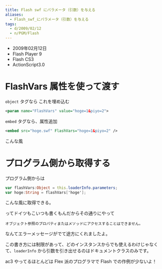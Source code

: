 ```yaml
---
title: Flash swf にパラメータ（引数）を与える
aliases:
  - Flash_swf_にパラメータ（引数）を与える
tags:
  - d/2009/02/12
  - n/PGM/Flash
---
```



- 2009年02月12日
- Flash Player 9
- Flash CS3
- ActionScript3.0


FlashVars 属性を使って渡す
================================================================================
`object` タグなら これを埋め込む

```xml
<param name="FlashVars" value="hoge=1&piyo=2">
```

`embed` タグなら、属性追加

```xml
<embed src="hoge.swf" FlashVars="hoge=1&piyo=2" />
```

こんな風


プログラム側から取得する
================================================================================
プログラム側からは

```actionscript
var flashVars:Object = this.loaderInfo.parameters;
var hoge:String = flashVars['hoge'];
```

こんな風に取得できる。

ってドイツもこいつも書くもんだからその通りにやって

```
オブジェクト参照のプロパティまたはメソッドにアクセスすることはできません。
```

なんてエラーメッセージがでて途方にくれましたよ。

この書き方には制限があって、どのインスタンスからでも使えるわけじゃなくて、`loaderInfo` から引数を引き出せるのはドキュメントクラスのみです。

ac3 やってるほとんどは Flex 派のプログラマで Flash での作例が少ないよ！
